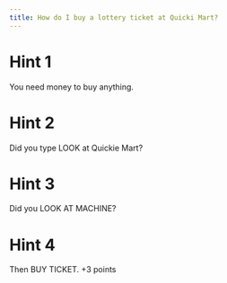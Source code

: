 ```yaml
---
title: How do I buy a lottery ticket at Quicki Mart?
---
```

# Hint 1
You need money to buy anything.

# Hint 2
Did you type LOOK at Quickie Mart?

# Hint 3
Did you LOOK AT MACHINE?

# Hint 4
Then BUY TICKET.              +3 points

